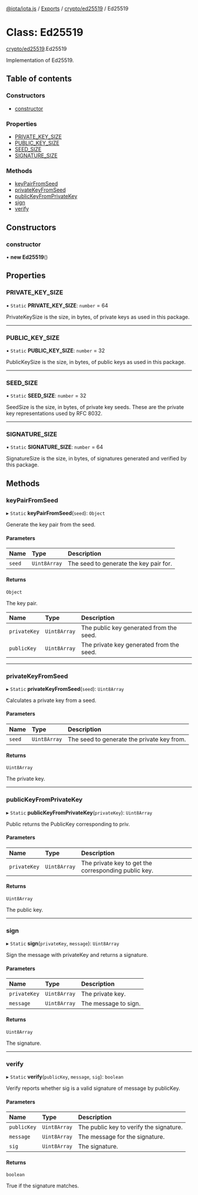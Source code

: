[@iota/iota.js](../README.md) / [Exports](../modules.md) / [crypto/ed25519](../modules/crypto_ed25519.md) / Ed25519

# Class: Ed25519

[crypto/ed25519](../modules/crypto_ed25519.md).Ed25519

Implementation of Ed25519.

## Table of contents

### Constructors

- [constructor](crypto_ed25519.ed25519.md#constructor)

### Properties

- [PRIVATE\_KEY\_SIZE](crypto_ed25519.ed25519.md#private_key_size)
- [PUBLIC\_KEY\_SIZE](crypto_ed25519.ed25519.md#public_key_size)
- [SEED\_SIZE](crypto_ed25519.ed25519.md#seed_size)
- [SIGNATURE\_SIZE](crypto_ed25519.ed25519.md#signature_size)

### Methods

- [keyPairFromSeed](crypto_ed25519.ed25519.md#keypairfromseed)
- [privateKeyFromSeed](crypto_ed25519.ed25519.md#privatekeyfromseed)
- [publicKeyFromPrivateKey](crypto_ed25519.ed25519.md#publickeyfromprivatekey)
- [sign](crypto_ed25519.ed25519.md#sign)
- [verify](crypto_ed25519.ed25519.md#verify)

## Constructors

### constructor

• **new Ed25519**()

## Properties

### PRIVATE\_KEY\_SIZE

▪ `Static` **PRIVATE\_KEY\_SIZE**: `number` = 64

PrivateKeySize is the size, in bytes, of private keys as used in this package.

___

### PUBLIC\_KEY\_SIZE

▪ `Static` **PUBLIC\_KEY\_SIZE**: `number` = 32

PublicKeySize is the size, in bytes, of public keys as used in this package.

___

### SEED\_SIZE

▪ `Static` **SEED\_SIZE**: `number` = 32

SeedSize is the size, in bytes, of private key seeds. These are the private key representations used by RFC 8032.

___

### SIGNATURE\_SIZE

▪ `Static` **SIGNATURE\_SIZE**: `number` = 64

SignatureSize is the size, in bytes, of signatures generated and verified by this package.

## Methods

### keyPairFromSeed

▸ `Static` **keyPairFromSeed**(`seed`): `Object`

Generate the key pair from the seed.

#### Parameters

| Name | Type | Description |
| :------ | :------ | :------ |
| `seed` | `Uint8Array` | The seed to generate the key pair for. |

#### Returns

`Object`

The key pair.

| Name | Type | Description |
| :------ | :------ | :------ |
| `privateKey` | `Uint8Array` | The public key generated from the seed. |
| `publicKey` | `Uint8Array` | The private key generated from the seed. |

___

### privateKeyFromSeed

▸ `Static` **privateKeyFromSeed**(`seed`): `Uint8Array`

Calculates a private key from a seed.

#### Parameters

| Name | Type | Description |
| :------ | :------ | :------ |
| `seed` | `Uint8Array` | The seed to generate the private key from. |

#### Returns

`Uint8Array`

The private key.

___

### publicKeyFromPrivateKey

▸ `Static` **publicKeyFromPrivateKey**(`privateKey`): `Uint8Array`

Public returns the PublicKey corresponding to priv.

#### Parameters

| Name | Type | Description |
| :------ | :------ | :------ |
| `privateKey` | `Uint8Array` | The private key to get the corresponding public key. |

#### Returns

`Uint8Array`

The public key.

___

### sign

▸ `Static` **sign**(`privateKey`, `message`): `Uint8Array`

Sign the message with privateKey and returns a signature.

#### Parameters

| Name | Type | Description |
| :------ | :------ | :------ |
| `privateKey` | `Uint8Array` | The private key. |
| `message` | `Uint8Array` | The message to sign. |

#### Returns

`Uint8Array`

The signature.

___

### verify

▸ `Static` **verify**(`publicKey`, `message`, `sig`): `boolean`

Verify reports whether sig is a valid signature of message by publicKey.

#### Parameters

| Name | Type | Description |
| :------ | :------ | :------ |
| `publicKey` | `Uint8Array` | The public key to verify the signature. |
| `message` | `Uint8Array` | The message for the signature. |
| `sig` | `Uint8Array` | The signature. |

#### Returns

`boolean`

True if the signature matches.
